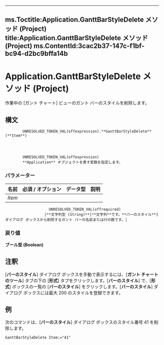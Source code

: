 

---
ms.Toctitle:Application.GanttBarStyleDelete メソッド (Project)
title:Application.GanttBarStyleDelete メソッド (Project)
ms.ContentId:3cac2b37-147c-f1bf-bc94-d2bc9bffa14b
---
# Application.GanttBarStyleDelete メソッド (Project)




作業中の [ガント チャート] ビューのガント バーのスタイルを削除します。

## 構文

            UNRESOLVED_TOKEN_VAL(offexpression).**GanttBarStyleDelete**(**Item**)




            UNRESOLVED_TOKEN_VAL(offexpression)
            **Application** オブジェクトを表す変数を指定します。

### パラメーター

|**名前**|**必須 / オプション**|**データ型**|**説明**|
|---|---|---|---|
|*Item*|
                        UNRESOLVED_TOKEN_VAL(offrequired)
                      |**文字列型 (String)**|**文字列**です。**バーのスタイル**] ダイアログ ボックスから削除するガント バーの名前または行の数です。|



### 戻り値
**ブール型 (Boolean)**





## 注釈
[**バーのスタイル**] ダイアログ ボックスを手動で表示するには、[**ガント チャートのツール**] タブの下の [**形式**] タブをクリックします。[**バーのスタイル**] で、[**形式**] ボックスの一覧の [**バーのスタイル**] をクリックします。[**バーのスタイル**] ダイアログ ボックスには最大 200 のスタイルを登録できます。



## 例
次のコマンドは、[**バーのスタイル**] ダイアログ ボックスのスタイル番号 41 を削除します。

```vba
GanttBarStyleDelete Item:="41"
```





